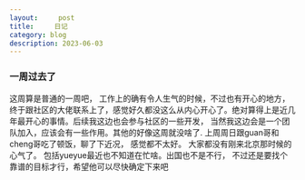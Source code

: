 ```yaml
---
layout:     post
title:     日记
category: blog
description: 2023-06-03
---
```



### 一周过去了 

  这周算是普通的一周吧， 工作上的确有令人生气的时候，不过也有开心的地方， 终于跟社区的大佬联系上了，感觉好久都没这么从内心开心了。绝对算得上是近几年最开心的事情。后续我这边也会参与社区的一些开发， 当然我这边会是一个团队加入，应该会有一些作用。其他的好像这周就没啥了. 上周周日跟guan哥和cheng哥吃了顿饭，聊了下近况， 感觉都不太好。 大家都没有刚来北京那时候的心气了。 包括yueyue最近也不知道在忙啥。出国也不是不行， 不过还是要找个靠谱的目标才行，希望他可以尽快确定下来吧
